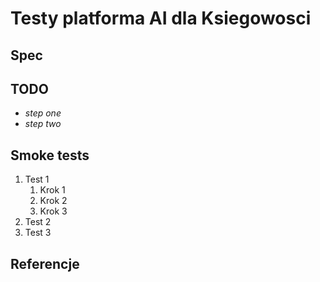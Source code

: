 # Testy platforma AI dla Ksiegowosci

## Spec

## TODO
* _step one_
* _step two_

## Smoke tests
1. Test 1
	1. Krok 1
	1. Krok 2
	1. Krok 3
1. Test 2
1. Test 3

## Referencje
